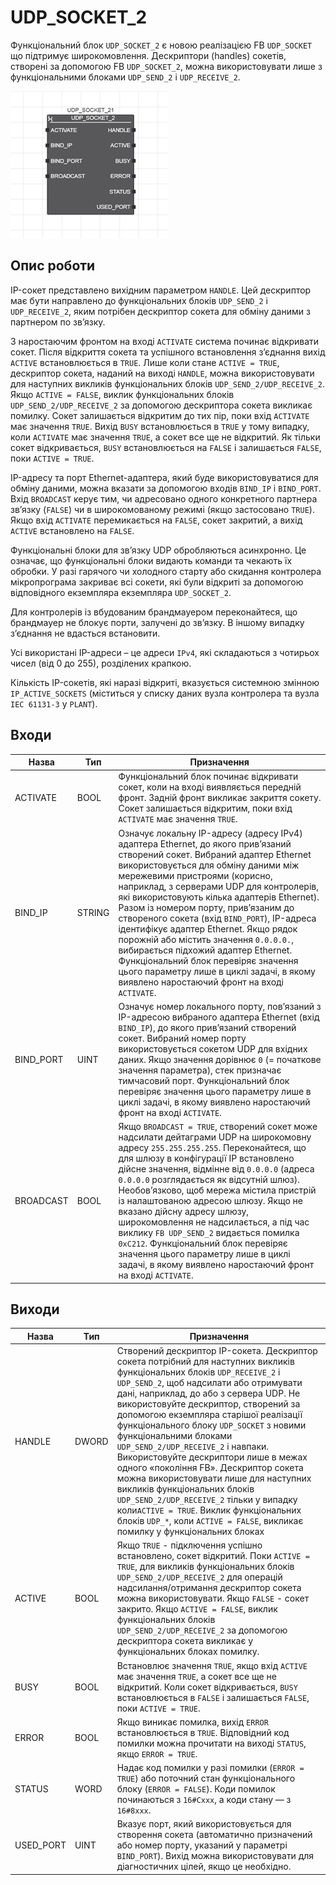 # UDP_SOCKET_2

Функціональний блок `UDP_SOCKET_2` є новою реалізацією FB `UDP_SOCKET` що підтримує широкомовлення. Дескриптори (handles) сокетів, створені за допомогою FB `UDP_SOCKET_2`, можна використовувати лише з функціональними блоками `UDP_SEND_2` і `UDP_RECEIVE_2`. 

![image-20221006221859940](media/image-20221006221859940.png)

## Опис роботи

IP-сокет представлено вихідним параметром `HANDLE`. Цей дескриптор має бути направлено до функціональних блоків `UDP_SEND_2` і `UDP_RECEIVE_2`, яким потрібен дескриптор сокета для обміну даними з партнером по зв’язку. 

З наростаючим фронтом на вході `ACTIVATE` система починає відкривати сокет. Після відкриття сокета та успішного встановлення з’єднання вихід `ACTIVE` встановлюється в `TRUE`. Лише коли стане `ACTIVE = TRUE`, дескриптор сокета, наданий на виході `HANDLE`, можна використовувати для наступних викликів функціональних блоків `UDP_SEND_2/UDP_RECEIVE_2`. Якщо `ACTIVE = FALSE`, виклик функціональних блоків `UDP_SEND_2/UDP_RECEIVE_2` за допомогою дескриптора сокета викликає помилку. Сокет залишається відкритим до тих пір, поки вхід `ACTIVATE` має значення `TRUE`. Вихід `BUSY` встановлюється в `TRUE` у тому випадку, коли `ACTIVATE` має значення `TRUE`, а сокет все ще не відкритий. Як тільки сокет відкривається, `BUSY` встановлюється на `FALSE` і залишається `FALSE`, поки `ACTIVE = TRUE`.

IP-адресу та порт Ethernet-адаптера, який буде використовуватися для обміну даними, можна вказати за допомогою входів `BIND_IP` і `BIND_PORT`. Вхід `BROADCAST` керує тим, чи адресовано одного конкретного партнера зв’язку (`FALSE`) чи в широкомованому режимі (якщо застосовано `TRUE`). Якщо вхід `ACTIVATE` перемикається на `FALSE`, сокет закритий, а вихід `ACTIVE` встановлено на `FALSE`.

Функціональні блоки для зв’язку UDP обробляються асинхронно. Це означає, що функціональні блоки видають команди та чекають їх обробки. У разі гарячого чи холодного старту або скидання контролера мікропрограма закриває всі сокети, які були відкриті за допомогою відповідного екземпляра екземпляра `UDP_SOCKET_2`.

Для контролерів із вбудованим брандмауером переконайтеся, що брандмауер не блокує порти, залучені до зв’язку. В іншому випадку з’єднання не вдасться встановити.

Усі використані IP-адреси – це адреси `IPv4`, які складаються з чотирьох чисел (від 0 до 255), розділених крапкою.

Кількість IP-сокетів, які наразі відкриті, вказується системною змінною `IP_ACTIVE_SOCKETS` (міститься у списку даних вузла контролера та вузла `IEC 61131-3` у `PLANT`).

## Входи

| Назва     | Тип    | Призначення                                                  |
| --------- | ------ | ------------------------------------------------------------ |
| ACTIVATE  | BOOL   | Функціональний блок починає відкривати сокет, коли на вході виявляється передній фронт. Задній фронт викликає закриття сокету. Сокет залишається відкритим, поки вхід `ACTIVATE` має значення `TRUE`. |
| BIND_IP   | STRING | Означує локальну IP-адресу (адресу IPv4) адаптера Ethernet, до якого прив’язаний створений сокет. Вибраний адаптер Ethernet використовується для обміну даними між мережевими пристроями (корисно, наприклад, з серверами UDP для контролерів, які використовують кілька адаптерів Ethernet). Разом із номером порту, прив’язаним до створеного сокета (вхід `BIND_PORT`), IP-адреса ідентифікує адаптер Ethernet.  Якщо рядок порожній або містить значення `0.0.0.0.`, вибирається підхожий адаптер Ethernet. Функціональний блок перевіряє значення цього параметру лише в циклі задачі, в якому виявлено наростаючий фронт на вході `ACTIVATE`. |
| BIND_PORT | UINT   | Означує номер локального порту, пов’язаний з IP-адресою вибраного адаптера Ethernet (вхід `BIND_IP`), до якого прив’язаний створений сокет. Вибраний номер порту використовується сокетом UDP для вхідних даних. Якщо значення дорівнює `0` (= початкове значення параметра), стек призначає тимчасовий порт. Функціональний блок перевіряє значення цього параметру лише в циклі задачі, в якому виявлено наростаючий фронт на вході `ACTIVATE`. |
| BROADCAST | BOOL   | Якщо `BROADCAST = TRUE`, створений сокет може надсилати дейтаграми UDP на широкомовну адресу `255.255.255.255`. Переконайтеся, що для шлюзу в конфігурації IP встановлено дійсне значення, відмінне від `0.0.0.0` (адреса `0.0.0.0` розглядається як відсутній шлюз). Необов’язково, щоб мережа містила пристрій із налаштованою адресою шлюзу. Якщо не вказано дійсну адресу шлюзу, широкомовлення не надсилається, а під час виклику `FB UDP_SEND_2` видається помилка `0xC212`. Функціональний блок перевіряє значення цього параметру лише в циклі задачі, в якому виявлено наростаючий фронт на вході `ACTIVATE`. |

## Виходи

| Назва     | Тип   | Призначення                                                  |
| --------- | ----- | ------------------------------------------------------------ |
| HANDLE    | DWORD | Створений дескриптор IP-сокета. Дескриптор сокета потрібний для наступних викликів функціональних блоків `UDP_RECEIVE_2` і `UDP_SEND_2`, щоб надсилати або отримувати дані, наприклад, до або з сервера UDP. Не використовуйте дескриптор, створений за допомогою екземпляра старішої реалізації функціонального блоку `UDP_SOCKET` з новими функціональними блоками `UDP_SEND_2/UDP_RECEIVE_2` і навпаки. Використовуйте дескриптори лише в межах одного «покоління FB». Дескриптор сокета можна використовувати лише для наступних викликів функціональних блоків `UDP_SEND_2/UDP_RECEIVE_2` тільки у випадку коли`ACTIVE = TRUE`. Виклик функціональних блоків `UDP_*`, коли `ACTIVE = FALSE`, викликає помилку у функціональних блоках |
| ACTIVE    | BOOL  | Якщо `TRUE` - підключення успішно встановлено, сокет відкритий. Поки `ACTIVE = TRUE`,  для викликів функціональних блоків `UDP_SEND_2/UDP_RECEIVE_2` для операцій надсилання/отримання дескриптор сокета можна використовувати. Якщо `FALSE` - сокет закрито. Якщо `ACTIVE = FALSE`, виклик функціональних блоків `UDP_SEND_2/UDP_RECEIVE_2` за допомогою дескриптора сокета викликає у функціональних блоках помилку. |
| BUSY      | BOOL  | Встановлює значення `TRUE`, якщо вхід `ACTIVE` має значення `TRUE`, а сокет все ще не відкритий. Коли сокет відкривається, `BUSY` встановлюється в `FALSE` і залишається `FALSE`, поки `ACTIVE = TRUE`. |
| ERROR     | BOOL  | Якщо виникає помилка, вихід `ERROR` встановлюється в `TRUE`. Відповідний код помилки можна прочитати на виході `STATUS`, якщо `ERROR = TRUE`. |
| STATUS    | WORD  | Надає код помилки у разі помилки (`ERROR = TRUE`) або поточний стан функціонального блоку (`ERROR = FALSE`). Коди помилок починаються з `16#Cxxx`, а коди стану — з `16#8xxx`. |
| USED_PORT | UINT  | Вказує порт, який використовується для створення сокета (автоматично призначений або номер порту, указаний у параметрі `BIND_PORT`). Вихід можна використовувати для діагностичних цілей, якщо це необхідно. |



